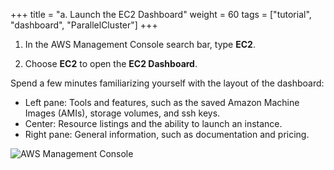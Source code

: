 +++
title = "a. Launch the EC2 Dashboard"
weight = 60
tags = ["tutorial", "dashboard", "ParallelCluster"]
+++

1.	In the AWS Management Console search bar, type **EC2**.

2.	Choose **EC2** to open the **EC2 Dashboard**.  

Spend a few minutes familiarizing yourself with the layout of the dashboard:

- Left pane: Tools and features, such as the saved Amazon Machine Images (AMIs), storage volumes, and ssh keys.
- Center: Resource listings and the ability to launch an instance. 
- Right pane: General information, such as documentation and pricing.

![AWS Management Console](/images/hpc-aws-parallelcluster-workshop/aws-ec2.png)





